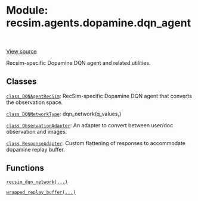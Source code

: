 <div itemscope itemtype="http://developers.google.com/ReferenceObject">
<meta itemprop="name" content="recsim.agents.dopamine.dqn_agent" />
<meta itemprop="path" content="Stable" />
</div>

# Module: recsim.agents.dopamine.dqn_agent

<table class="tfo-notebook-buttons tfo-api" align="left">
</table>

<a target="_blank" href="https://github.com/google-research/recsim/tree/master/recsim/agents/dopamine/dqn_agent.py">View
source</a>

Recsim-specific Dopamine DQN agent and related utilities.

## Classes

[`class DQNAgentRecSim`](../../../recsim/agents/dopamine/dqn_agent/DQNAgentRecSim.md):
RecSim-specific Dopamine DQN agent that converts the observation space.

[`class DQNNetworkType`](../../../recsim/agents/dopamine/dqn_agent/DQNNetworkType.md):
dqn_network(q_values,)

[`class ObservationAdapter`](../../../recsim/agents/dopamine/dqn_agent/ObservationAdapter.md):
An adapter to convert between user/doc observation and images.

[`class ResponseAdapter`](../../../recsim/agents/dopamine/dqn_agent/ResponseAdapter.md):
Custom flattening of responses to accommodate dopamine replay buffer.

## Functions

[`recsim_dqn_network(...)`](../../../recsim/agents/dopamine/dqn_agent/recsim_dqn_network.md)

[`wrapped_replay_buffer(...)`](../../../recsim/agents/dopamine/dqn_agent/wrapped_replay_buffer.md)
